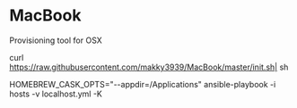# MacBook
Provisioning tool for OSX

curl https://raw.githubusercontent.com/makky3939/MacBook/master/init.sh| sh

HOMEBREW_CASK_OPTS="--appdir=/Applications" ansible-playbook -i hosts -v localhost.yml -K
 
